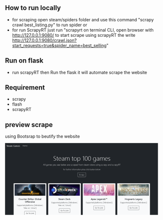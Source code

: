 ## How to run locally
- for scraping open steam/spiders folder and use this command "scrapy crawl best_listing.py" to run spider or 
- for run ScrapyRT just run "scrapyrt on terminal CLI, open browser with http://127.0.0.1:9080/ to start scrape   using scrapyRT the write http://127.0.0.1:9080/crawl.json?start_requests=true&spider_name=best_selling"

## Run on flask
- run scrapyRT then Run the flask it will automate scrape the website

## Requirement
- scrapy
- flash
- scrapyRT

## preview scrape
using Bootsrap to beutify the website

![](2023-01-16-18-51-15.png)